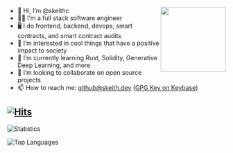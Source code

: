 <img src="https://user-images.githubusercontent.com/4564810/166105940-0b37666e-82df-4a41-954d-215914db04de.gif"
     align="right"
     width="150px"/>
- 👋 Hi, I’m @skeithc
- 👨‍💻 I’m a full stack software engineer
- 🖥️ I do frontend, backend, devops, smart contracts, and smart contract audits
- 👀 I’m interested in cool things that have a positive impact to society
- 🌱 I’m currently learning Rust, Solidity, Generative Deep Learning, and more
- 💞️ I’m looking to collaborate on open source projects
- 📫 How to reach me: github@skeith.dev ([GPG Key on Keybase](https://keybase.io/skeithc))

[![Hits](https://hits.seeyoufarm.com/api/count/incr/badge.svg?url=https%3A%2F%2Fgithub.com%2Fskeithc&count_bg=%2379C83D&title_bg=%23555555&icon=&icon_color=%23E7E7E7&title=Hits&edge_flat=false)](https://hits.seeyoufarm.com)
---

![Statistics](https://github-readme-stats.vercel.app/api?username=skeithc&layout=compact&show_icons=true&theme=dracula)

![Top Languages](https://github-readme-stats.vercel.app/api/top-langs/?username=skeithc&layout=compact&shop_icons=true&theme=dracula)

<!---
skeithc/skeithc is a ✨ special ✨ repository because its `README.md` (this file) appears on your GitHub profile.
You can click the Preview link to take a look at your changes.
--->
